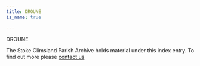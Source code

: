 ```yaml
---
title: DROUNE
is_name: true

---
```


DROUNE


The Stoke Climsland Parish Archive holds material under this index entry. To find out more please [contact us](/contact/)
